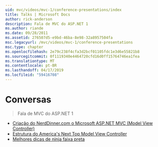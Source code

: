 ```yaml
---
uid: mvc/videos/mvc-1/conference-presentations/index
title: Talks | Microsoft Docs
author: rick-anderson
description: Fala de MVC do ASP.NET 1
ms.author: riande
ms.date: 09/28/2011
ms.assetid: 276507d5-e9bd-46ba-8e98-32a8957504fa
msc.legacyurl: /mvc/videos/mvc-1/conference-presentations
msc.type: chapter
ms.openlocfilehash: 2e79c238f4cfa3d2bcf01105fdc1e3d6e55821b8
ms.sourcegitcommit: 0f1119340e4464720cfd16d0ff15764746ea1fea
ms.translationtype: MT
ms.contentlocale: pt-BR
ms.lasthandoff: 04/17/2019
ms.locfileid: "59416708"
---
```

# <a name="talks"></a>Conversas

> Fala de MVC do ASP.NET 1


- [Criação do NerdDinner.com o Microsoft ASP.NET MVC (Model View Controller)](creating-nerddinnercom-with-microsoft-aspnet-model-view-controller-mvc.md)
- [Estrutura do America's Next Top Model View Controller](americas-next-top-model-view-controller-framework.md)
- [Melhores dicas de ninja faixa preta](ninja-on-fire-black-belt-tips.md)
